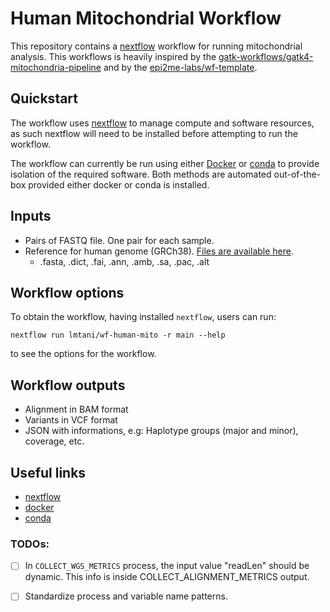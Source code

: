 # Human Mitochondrial Workflow

This repository contains a [nextflow](https://www.nextflow.io/) workflow
for running mitochondrial analysis. This workflows is heavily inspired by the [gatk-workflows/gatk4-mitochondria-pipeline](https://github.com/gatk-workflows/gatk4-mitochondria-pipeline) and by
the [epi2me-labs/wf-template](https://github.com/epi2me-labs/wf-template).


## Quickstart

The workflow uses [nextflow](https://www.nextflow.io/) to manage compute and
software resources, as such nextflow will need to be installed before attempting
to run the workflow.

The workflow can currently be run using either
[Docker](https://www.docker.com/products/docker-desktop) or
[conda](https://docs.conda.io/en/latest/miniconda.html) to provide isolation of
the required software. Both methods are automated out-of-the-box provided
either docker or conda is installed.


## Inputs

- Pairs of FASTQ file. One pair for each sample.
- Reference for human genome (GRCh38). [Files are available here](https://console.cloud.google.com/storage/browser/genomics-public-data/references/hg38/v0).
  - .fasta, .dict, .fai, .ann, .amb, .sa, .pac, .alt

## Workflow options

To obtain the workflow, having installed `nextflow`, users can run:

```
nextflow run lmtani/wf-human-mito -r main --help
```

to see the options for the workflow.

## Workflow outputs

- Alignment in BAM format
- Variants in VCF format
- JSON with informations, e.g: Haplotype groups (major and minor), coverage, etc.

## Useful links

* [nextflow](https://www.nextflow.io/)
* [docker](https://www.docker.com/products/docker-desktop)
* [conda](https://docs.conda.io/en/latest/miniconda.html)


### TODOs:

- [ ] In `COLLECT_WGS_METRICS` process, the input value "readLen" should be dynamic. This info is inside COLLECT_ALIGNMENT_METRICS output.

- [ ] Standardize process and variable name patterns.

